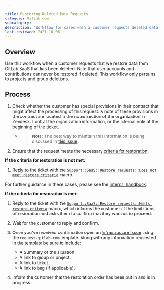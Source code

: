 ```yaml
---

title: Restoring Deleted Data Requests
category: GitLab.com
subcategory:
description: "Workflow for cases when a customer requests deleted data to be restored on GitLab.com."
last-reviewed: 2021-10-06
---
```




## Overview

Use this workflow when a customer requests that we restore data from GitLab SaaS that has been deleted. Note that user accounts and contributions can never be restored if deleted. This workflow only pertains to projects and group deletions.

## Process

1. Check whether the customer has special provisions in their contract that might affect the processing of this request. A note of these provisions in the contract are located in the notes section of the organization in Zendesk. Look at the organization information, or the internal note at the beginning of the ticket.
   - >**Note:** The best way to maintain this information is being discussed in [this issue](https://gitlab.com/gitlab-com/support/support-team-meta/-/issues/2944).
1. Ensure that the request meets the necessary [criteria for restoration](https://about.gitlab.com/support/gitlab-com-policies/#restoration-of-deleted-data).

**If the criteria for restoration is not met:**

1. Reply to the ticket with the [`Support::SaaS::Restore requests::Does not meet restore criteria`](https://gitlab.com/gitlab-com/support/support-ops/zendesk-global/macros/-/blob/master/macros/active/Support/SaaS/Restore%20requests/Does%20not%20meet%20criteria.yaml) macro.

For further guidance in these cases, please see the [internal handbook](https://internal.gitlab.com/handbook/support/#data-restore-requests-exemptions).

**If the criteria for restoration is met:**

1. Reply to the ticket with the [`Support::SaaS::Restore requests::Meets restore criteria`](https://gitlab.com/gitlab-com/support/support-ops/zendesk-global/macros/-/blob/master/macros/active/Support/SaaS/Restore%20requests/Meets%20criteria.yaml) macro, which informs the customer of the limitations of restoration and asks them to confirm that they want us to proceed.
1. Wait for the customer to reply and confirm.
1. Once you've received confirmation open an [Infrastructure Issue](https://gitlab.com/gitlab-com/gl-infra/infrastructure/issues/new?issuable_template=request-gitlab-com) using the `request-gitlab-com` template. Along with any information requested in the template be sure to include:

   - A Summary of the situation.
   - A link to group or project.
   - A link to ticket.
   - A link to bug (if applicable).
1. Inform the customer that the restoration order has been put in and is in progress.
